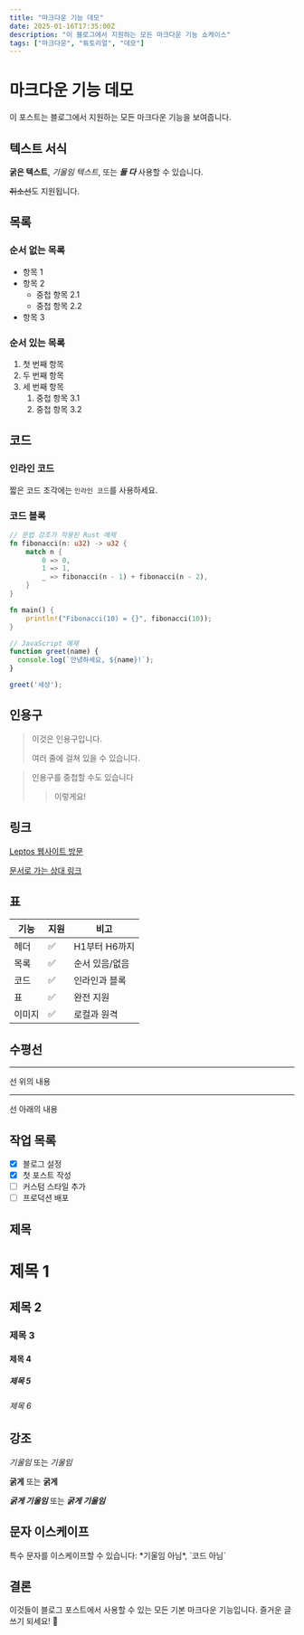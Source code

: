 ```yaml
---
title: "마크다운 기능 데모"
date: 2025-01-16T17:35:00Z
description: "이 블로그에서 지원하는 모든 마크다운 기능 쇼케이스"
tags: ["마크다운", "튜토리얼", "데모"]
---
```


# 마크다운 기능 데모

이 포스트는 블로그에서 지원하는 모든 마크다운 기능을 보여줍니다.

## 텍스트 서식

**굵은 텍스트**, *기울임 텍스트*, 또는 ***둘 다*** 사용할 수 있습니다.

~~취소선~~도 지원됩니다.

## 목록

### 순서 없는 목록

- 항목 1
- 항목 2
  - 중첩 항목 2.1
  - 중첩 항목 2.2
- 항목 3

### 순서 있는 목록

1. 첫 번째 항목
2. 두 번째 항목
3. 세 번째 항목
   1. 중첩 항목 3.1
   2. 중첩 항목 3.2

## 코드

### 인라인 코드

짧은 코드 조각에는 `인라인 코드`를 사용하세요.

### 코드 블록

```rust
// 문법 강조가 적용된 Rust 예제
fn fibonacci(n: u32) -> u32 {
    match n {
        0 => 0,
        1 => 1,
        _ => fibonacci(n - 1) + fibonacci(n - 2),
    }
}

fn main() {
    println!("Fibonacci(10) = {}", fibonacci(10));
}
```

```javascript
// JavaScript 예제
function greet(name) {
  console.log(`안녕하세요, ${name}!`);
}

greet('세상');
```

## 인용구

> 이것은 인용구입니다.
> 
> 여러 줄에 걸쳐 있을 수 있습니다.

> 인용구를 중첩할 수도 있습니다
> > 이렇게요!

## 링크

[Leptos 웹사이트 방문](https://leptos.dev)

[문서로 가는 상대 링크](../docs/markdown-guide.md)

## 표

| 기능 | 지원 | 비고 |
|------|------|------|
| 헤더 | ✅ | H1부터 H6까지 |
| 목록 | ✅ | 순서 있음/없음 |
| 코드 | ✅ | 인라인과 블록 |
| 표 | ✅ | 완전 지원 |
| 이미지 | ✅ | 로컬과 원격 |

## 수평선

---

선 위의 내용

---

선 아래의 내용

## 작업 목록

- [x] 블로그 설정
- [x] 첫 포스트 작성
- [ ] 커스텀 스타일 추가
- [ ] 프로덕션 배포

## 제목

# 제목 1
## 제목 2
### 제목 3
#### 제목 4
##### 제목 5
###### 제목 6

## 강조

*기울임* 또는 _기울임_

**굵게** 또는 __굵게__

***굵게 기울임*** 또는 ___굵게 기울임___

## 문자 이스케이프

특수 문자를 이스케이프할 수 있습니다: \*기울임 아님\*, \`코드 아님\`

## 결론

이것들이 블로그 포스트에서 사용할 수 있는 모든 기본 마크다운 기능입니다. 즐거운 글쓰기 되세요! 🚀
